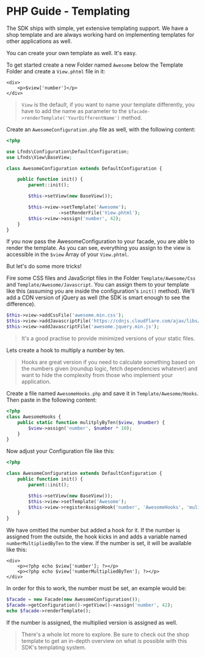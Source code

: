 PHP Guide - Templating
======================

The SDK ships with simple, yet extensive templating support. We have a shop template and are always working hard on implementing
templates for other applications as well.

You can create your own template as well. It's easy.

To get started create a new Folder named `Awesome` below the Template Folder and create a `View.phtml` file in it:

    <div>
        <p>$view['number']</p>
    </div>

> `View` is the default, if you want to name your template differently, you have to add the name as parameter to the
> `$facade->renderTemplate('YourDifferentName')` method.

Create an `AwesomeConfiguration.php` file as well, with the following content:

```php
<?php

use Lfnds\Configuration\DefaultConfiguration;
use Lfnds\View\BaseView;

class AwesomeConfiguration extends DefaultConfiguration {

    public function init() {
        parent::init();

        $this->setView(new BaseView());

        $this->view->setTemplate('Awesome');
                   ->setRenderFile('View.phtml');
        $this->view->assign('number', 42);
    }
}    
```

If you now pass the AwesomeConfiguration to your facade, you are able to render the template. As you can see, everything
you assign to the view is accessible in the `$view` Array of your `View.phtml`.

But let's do some more tricks!

Fire some CSS files and JavaScript files in the Folder `Template/Awesome/Css` and `Template/Awesome/Javascript`. You can assign
them to your template like this (assuming you are inside the configuration's `init()` method). We'll add a CDN version of
jQuery as well (the SDK is smart enough to see the difference).

```php
$this->view->addCssFile('awesome.min.css');
$this->view->addJavascriptFile('https://cdnjs.cloudflare.com/ajax/libs/jquery/2.0.3/jquery.min.js');
$this->view->addJavascriptFile('awesome.jquery.min.js');
```

> It's a good practise to provide minimized versions of your static files.

Lets create a hook to multiply a number by ten.

> Hooks are great version if you need to calculate something based on the numbers given (roundup logic, fetch dependencies
> whatever) and want to hide the complexity from those who implement your application.

Create a file named `AwesomeHooks.php` and save it in `Template/Awesome/Hooks`. Then paste in the following content:

```php
<?php
class AwesomeHooks {
    public static function mulitplyByTen($view, $number) {
        $view->assign('number', $number * 10);
    }
}
```

Now adjust your Configuration file like this:

```php
<?php

class AwesomeConfiguration extends DefaultConfiguration {
    public function init() {
        parent::init();

        $this->setView(new BaseView());
        $this->view->setTemplate('Awesome');
        $this->view->registerAssignHook('number', 'AwesomeHooks', 'mulitplyByTen');
    }
}
```

We have omitted the number but added a hook for it. If the number is assigned from the outside, the hook kicks in and adds
a variable named `numberMultipliedByTen` to the view. If the number is set, it will be available like this:

    <div>
        <p><?php echo $view['number']; ?></p>
        <p><?php echo $view['numberMultipliedByTen']; ?></p>
    </div>

In order for this to work, the number must be set, an example would be:

```php  
$facade = new Facade(new AwesomeConfiguration());
$facade->getConfiguration()->getView()->assign('number', 42);
echo $facade->renderTemplate();
```

If the number is assigned, the multiplied version is assigned as well.

> There's a whole lot more to explore. Be sure to check out the shop template to get an in-depth overview on what is
> possible with this SDK's templating system.





